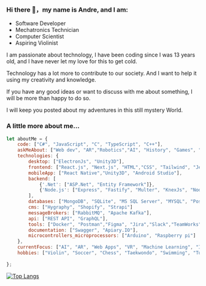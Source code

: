 ### Hi there 👋，my name is Andre, and I am:

- Software Developer
- Mechatronics Technician
- Computer Scientist
- Aspiring Violinist

I am passionate about technology, I have been coding since I was 13 years old, and I have never let my love for this to get cold.

Technology has a lot more to contribute to our society. And I want to help it using my creativity and knowledge. 

If you have any good ideas or want to discuss with me about something, I will be more than happy to do so.

I will keep you posted about my adventures in this still mystery World. 

###  A little more about me...  

```javascript
let aboutMe = {
    code: ["C#", "JavaScript", "C", "TypeScript", "C++"],
    askMeAbout: ["Web dev", "AR","Robotics","AI", "History", "Games", "Arts"],
    technologies: {
        desktop: ["ElectronJs", "Unity3D"],
        frontend: ["React.js", "Next.js", "HTML","CSS", "Tailwind", "Jest"],
        mobileApp: ["React Native","Unity3D", "Android Studio"],
        backend: [
            {'.Net': ["ASP.Net", "Entity Framework"]},
            {'Node.js': ["Express", "Fastify", "Multer", "KnexJs", "Node-red", "Prisma IO", "Typeorm", "NestJs", "Jest", "Docker"]}
        ],
        databases: ["MongoDB", "SQLite", "MS SQL Server", "MYSQL", "Postgresql"],
        cms: ["Hygraphy", "Shopify", "Strapi"]
        messageBrokers: ["RabbitMQ", "Apache Kafka"],
        api: ["REST API", "GraphQL"],
        tools: ["Docker", "Postman","Figma", "Jira","Slack","TeamWorks", "VsCode", "Photoshop", "CoreDraw"],
        documentation: ["Swagger", "Apiary.IO"],
        microcontrollers_microprocessors: ["Arduino", "Raspberry pi"]
    },
    currentFocus: ["AI", "AR", "Web Apps", "VR", "Machine Learning", "IoT", "Robots"],
    hobbies: ["Violin", "Soccer", "Chess", "Taekwondo", "Swimming", "Tutoring"]
    
};
```
[![Top Langs](https://github-readme-stats.zohan.tech/api/top-langs/?username=Andre2553&layout=compact&theme=merko)](https://github.com/anuraghazra/github-readme-stats)


